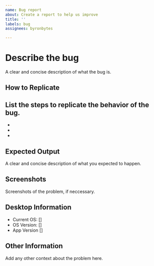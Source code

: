 ```yaml
---
name: Bug report
about: Create a report to help us improve
title: ''
labels: bug
assignees: byronbytes

---
```


# Describe the bug
A clear and concise description of what the bug is.

## How to Replicate
List the steps to replicate the behavior of the bug.
-
-
-
-

## Expected Output
A clear and concise description of what you expected to happen.


## Screenshots
Screenshots of the problem, if neccessary.


## Desktop Information
 - Current OS: []
 - OS Version: []
 - App Version []

## Other Information
Add any other context about the problem here.

